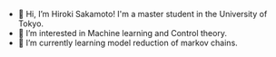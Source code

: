 - 👋 Hi, I’m Hiroki Sakamoto! I'm a master student in the University of Tokyo.
- 👀 I’m interested in Machine learning and Control theory.
- 🌱 I’m currently learning model reduction of markov chains.

<!---
Hiroki-soccerbooks/Hiroki-soccerbooks is a ✨ special ✨ repository because its `README.md` (this file) appears on your GitHub profile.
You can click the Preview link to take a look at your changes.
--->
